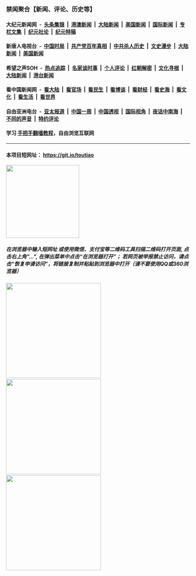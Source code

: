 ### 禁闻聚合【新闻、评论、历史等】

#### 大纪元新闻网 &nbsp;-&nbsp; [头条集锦](indexes/E头条集锦.md?t=03010632) &nbsp;|&nbsp; [港澳新闻](indexes/E港澳新闻.md?t=03010632)  &nbsp;|&nbsp; [大陆新闻](indexes/E大陆新闻.md?t=03010632) &nbsp;|&nbsp; [美国新闻](indexes/E美国新闻.md?t=03010632) &nbsp;|&nbsp; [国际新闻](indexes/E国际新闻.md?t=03010632) &nbsp;|&nbsp; [专栏文集](indexes/E专栏文集.md?t=03010632) &nbsp;|&nbsp; [纪元社论](indexes/E纪元社论.md?t=03010632) &nbsp;|&nbsp; [纪元特稿](indexes/E纪元特稿.md?t=03010632) 

#### 新唐人电视台 &nbsp;-&nbsp; [中国时局](indexes/N中国时局.md?t=03010632) &nbsp;|&nbsp; [共产党百年真相](indexes/N共产党百年真相.md?t=03010632) &nbsp;|&nbsp; [中共杀人历史](indexes/N中共杀人历史.md?t=03010632) &nbsp;|&nbsp; [文史漫步](indexes/N文史漫步.md?t=03010632) &nbsp;|&nbsp; [大陆新闻](indexes/N大陆新闻.md?t=03010632) &nbsp;|&nbsp; [美国新闻](indexes/N美国新闻.md?t=03010632)

#### 希望之声SOH &nbsp;-&nbsp; [热点追踪](indexes/H热点追踪.md?t=03010632) &nbsp;|&nbsp; [名家谈时事](indexes/H名家谈时事.md?t=03010632) &nbsp;|&nbsp; [个人评论](indexes/H个人评论.md?t=03010632)  &nbsp;|&nbsp; [红朝解密](indexes/H红朝解密.md?t=03010632) &nbsp;|&nbsp; [文化寻根](indexes/H文化寻根.md?t=03010632) &nbsp;|&nbsp; [大陆新闻](indexes/H大陆新闻.md?t=03010632) &nbsp;|&nbsp; [港台新闻](indexes/H港台新闻.md?t=03010632)

#### 看中国新闻网 &nbsp;-&nbsp; [看大陆](indexes/S看大陆.md?t=03010632) &nbsp;|&nbsp; [看官场](indexes/S看官场.md?t=03010632) &nbsp;|&nbsp; [看民生](indexes/S看民生.md?t=03010632)  &nbsp;|&nbsp; [看博谈](indexes/S看博谈.md?t=03010632) &nbsp;|&nbsp; [看财经](indexes/S看财经.md?t=03010632) &nbsp;|&nbsp; [看史海](indexes/S看史海.md?t=03010632) &nbsp;|&nbsp; [看文化](indexes/S看文化.md?t=03010632) &nbsp;|&nbsp; [看生活](indexes/S看生活.md?t=03010632) &nbsp;|&nbsp; [看世界](indexes/S看世界.md?t=03010632)

#### 自由亚洲电台 &nbsp;-&nbsp; [亚太报道](indexes/R亚太报道.md?t=03010632) &nbsp;|&nbsp; [中国一周](indexes/R中国一周.md?t=03010632) &nbsp;|&nbsp; [中国透视](indexes/R中国透视.md?t=03010632)  &nbsp;|&nbsp; [国际视角](indexes/R国际视角.md?t=03010632) &nbsp;|&nbsp; [夜话中南海](indexes/R夜话中南海.md?t=03010632) &nbsp;|&nbsp; [不同的声音](indexes/R不同的声音.md?t=03010632) &nbsp;|&nbsp; [特约评论](indexes/R特约评论.md?t=03010632)

#### 学习 [手把手翻墙教程](https://github.com/gfw-breaker/guides/wiki)，自由浏览互联网

----

#### 本项目短网址： https://git.io/toutiao
<img src="https://raw.githubusercontent.com/gfw-breaker/banned-news/master/scripts/img/qr.png" width="200px"/>  

##### 在浏览器中输入短网址 或使用微信、支付宝等二维码工具扫描二维码打开页面, 点击右上角"...", 在弹出菜单中点击“在浏览器打开”； 若网页被举报禁止访问，请点击“恢复申请访问”，将链接复制并粘贴到浏览器中打开（请不要使用QQ或360浏览器）

<img src="https://raw.githubusercontent.com/gfw-breaker/banned-news/master/scripts/img/1.png" width="260px"/> &nbsp; <img src="https://raw.githubusercontent.com/gfw-breaker/banned-news/master/scripts/img/2.png" width="260px"/> &nbsp; <img src="https://raw.githubusercontent.com/gfw-breaker/banned-news/master/scripts/img/3.png" width="260px"/>
